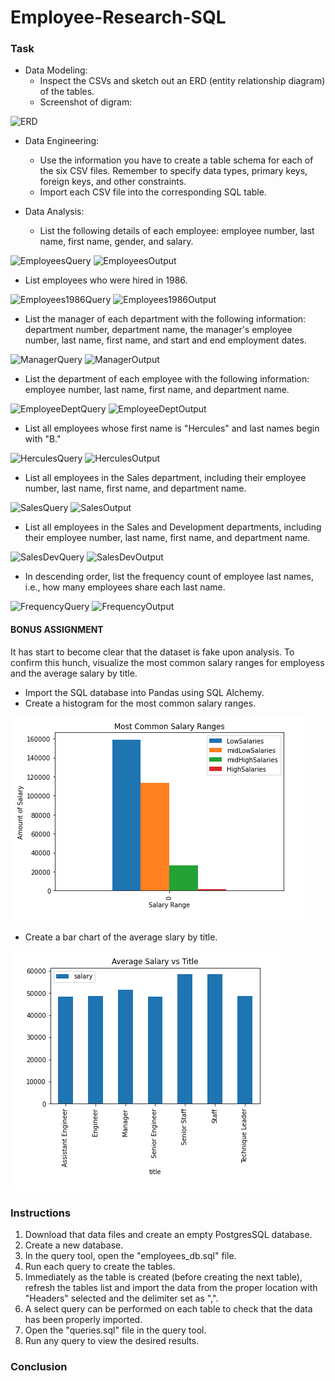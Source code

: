 # **Employee-Research-SQL**

### Task

* Data Modeling:
  * Inspect the CSVs and sketch out an ERD (entity relationship diagram) of the tables.
  * Screenshot of digram:

![ERD](https://github.com/michaellegg16/sql-challenge/blob/master/EmployeeSQL/ERD.png)

* Data Engineering:
  * Use the information you have to create a table schema for each of the six CSV files. Remember to specify data types, primary keys, foreign keys, and other constraints.
  * Import each CSV file into the corresponding SQL table.
  
* Data Analysis:
  * List the following details of each employee: employee number, last name, first name, gender, and salary.
 
![EmployeesQuery](https://github.com/michaellegg16/sql-challenge/blob/master/Screenshots/EmployeeQuery.png)
![EmployeesOutput](https://github.com/michaellegg16/sql-challenge/blob/master/Screenshots/EmployeeOutput.png)

  * List employees who were hired in 1986.
  
![Employees1986Query](https://github.com/michaellegg16/sql-challenge/blob/master/Screenshots/Employee1986Query.png)
![Employees1986Output](https://github.com/michaellegg16/sql-challenge/blob/master/Screenshots/Employee1986Output.png)

  * List the manager of each department with the following information: department number, department name, the manager's employee number, last name, first name, and start and end employment dates.
  
![ManagerQuery](https://github.com/michaellegg16/sql-challenge/blob/master/Screenshots/DepartmentQuery.png)
![ManagerOutput](https://github.com/michaellegg16/sql-challenge/blob/master/Screenshots/DepartmentOutput.png)

  * List the department of each employee with the following information: employee number, last name, first name, and department name.
  
![EmployeeDeptQuery](https://github.com/michaellegg16/sql-challenge/blob/master/Screenshots/EmployeeDept.png)
![EmployeeDeptOutput](https://github.com/michaellegg16/sql-challenge/blob/master/Screenshots/EmployeeDeptOutput.png)

  * List all employees whose first name is "Hercules" and last names begin with "B."
  
![HerculesQuery](https://github.com/michaellegg16/sql-challenge/blob/master/Screenshots/HerculesQuery.png)
![HerculesOutput](https://github.com/michaellegg16/sql-challenge/blob/master/Screenshots/HerculesOutput.png)

  * List all employees in the Sales department, including their employee number, last name, first name, and department name.
  
![SalesQuery](https://github.com/michaellegg16/sql-challenge/blob/master/Screenshots/SalesDeptQuery.png)
![SalesOutput](https://github.com/michaellegg16/sql-challenge/blob/master/Screenshots/SalesDeptOutput.png)

  * List all employees in the Sales and Development departments, including their employee number, last name, first name, and department name.
  
![SalesDevQuery](https://github.com/michaellegg16/sql-challenge/blob/master/Screenshots/SalesDevQuery.png)
![SalesDevOutput](https://github.com/michaellegg16/sql-challenge/blob/master/Screenshots/SalesDevOutput.png)

  * In descending order, list the frequency count of employee last names, i.e., how many employees share each last name.
  
![FrequencyQuery](https://github.com/michaellegg16/sql-challenge/blob/master/Screenshots/FrequencyQuery.png)
![FrequencyOutput](https://github.com/michaellegg16/sql-challenge/blob/master/Screenshots/FrequencyOutput.png)


#### BONUS ASSIGNMENT

It has start to become clear that the dataset is fake upon analysis. To confirm this hunch, visualize the most common salary ranges for employess and the average salary by title.

* Import the SQL database into Pandas using SQL Alchemy.
* Create a histogram for the most common salary ranges.

![SalaryRanges](https://github.com/michaellegg16/Employee-Research-SQL/blob/master/Screenshots/SalaryRanges.PNG)

* Create a bar chart of the average slary by title.

![AverageSalaries](https://github.com/michaellegg16/Employee-Research-SQL/blob/master/Screenshots/AverageSalaries.PNG)

### Instructions

1. Download that data files and create an empty PostgresSQL database.
1. Create a new database.
1. In the query tool, open the "employees_db.sql" file.
1. Run each query to create the tables.
1. Immediately as the table is created (before creating the next table), refresh the tables list and import the data from the proper location with "Headers" selected and the delimiter set as ",".
1. A select query can be performed on each table to check that the data has been properly imported.
1. Open the "queries.sql" file in the query tool.
1. Run any query to view the desired results.

### Conclusion

